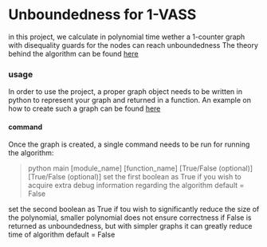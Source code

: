 # Unboundedness for 1-VASS
 in this project, we calculate in polynomial time wether a 1-counter graph with disequality guards for the nodes can reach unboundedness
 The theory behind the algorithm can be found [here](https://doi.org/10.4230/LIPIcs.CONCUR.2020.38)
 
 ### usage
 In order to use the project, a proper graph object needs to be written in python to represent your graph and returned in a function.
 An example on how to create such a graph can be found [here](Unboundedness-for-1-VASS/generate_graphs/generate_example)
 #### command
 Once the graph is created, a single command needs to be run for running the algorithm:
 
 > python main \[module_name\] \[function_name\] \[True/False (optional)\] \[True/False (optional)\]
 set the first boolean as True if you wish to acquire extra debug information regarding the algorithm
 default = False
 
 set the second boolean as True if tou wish to significantly reduce the size of the polynomial, 
 smaller polynomial does not ensure correctness if False is returned as unboundedness, but with simpler graphs it can greatly reduce time of algorithm
 default = False
 

 
  
